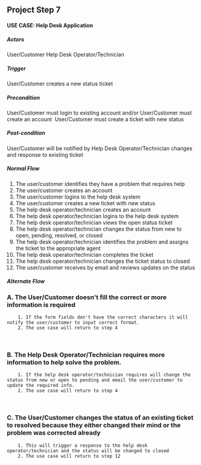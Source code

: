 ## Project Step 7
#### USE CASE: Help Desk Application
##### Actors
User/Customer
Help Desk Operator/Technician

##### Trigger
User/Customer creates a new status ticket

##### Precondition
User/Customer must login to existing account and/or
User/Customer must create an account 
User/Customer must create a ticket with new status

##### Post-condition
User/Customer will be notified by Help Desk Operator/Technician changes and response to existing ticket

##### Normal Flow
1. The user/customer identifies they have a problem that requires help
2. The user/customer creates an account 
3. The user/customer logins to the help desk system
4. The user/customer creates a new ticket with new status
5. The help desk operator/technician creates an account
6. The help desk operator/technician logins to the help desk system
7. The help desk operator/technician views the open status ticket
8. The help desk operator/technician changes the status from new to open, pending, resolved, or closed 
9. The help desk operator/technician identifies the problem and assigns the ticket to the appropriate agent
10. The help desk operator/technician completes the ticket
11. The help desk operator/technician changes the ticket status to closed
12. The user/customer receives by email and reviews updates on the status


##### Alternate Flow
### A. The User/Customer doesn't fill the correct or more information is required 
		1. If the form fields don't have the correct characters it will notify the user/customer to input correct format.
		2. The use case will return to step 4
 
### B. The Help Desk Operator/Technician requires more information to help solve the problem. 
		1. If the help desk operator/technician requires will change the status from new or open to pending and email the user/customer to update the required info.
		2. The use case will return to step 4
 
### C. The User/Customer changes the status of an existing ticket to resolved because they either changed their mind or the problem was corrected already
		1. This will trigger a response to the help desk operator/technician and the status will be changed to closed
		2. The use case will return to step 12